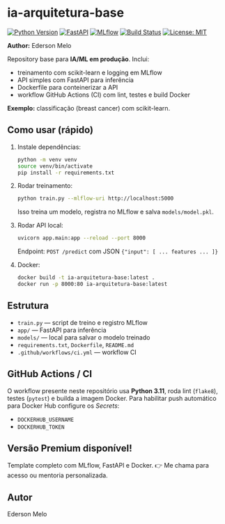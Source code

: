# ia-arquitetura-base

[![Python Version](https://img.shields.io/badge/python-3.11-blue.svg)](https://www.python.org/)
[![FastAPI](https://img.shields.io/badge/FastAPI--lightgrey)](https://fastapi.tiangolo.com/)
[![MLflow](https://img.shields.io/badge/MLflow--lightgrey)](https://mlflow.org/)
[![Build Status](https://img.shields.io/badge/build-ia--arquitetura--base%20(main)-brightgreen)](https://github.com/your-org/ia-arquitetura-base/actions)
[![License: MIT](https://img.shields.io/badge/license-MIT-blue.svg)](LICENSE)

**Author:** Ederson Melo

Repository base para **IA/ML em produção**.
Inclui:
- treinamento com scikit-learn e logging em MLflow
- API simples com FastAPI para inferência
- Dockerfile para conteinerizar a API
- workflow GitHub Actions (CI) com lint, testes e build Docker

**Exemplo:** classificação (breast cancer) com scikit-learn.

## Como usar (rápido)
1. Instale dependências:
   ```bash
   python -m venv venv
   source venv/bin/activate
   pip install -r requirements.txt
   ```
2. Rodar treinamento:
   ```bash
   python train.py --mlflow-uri http://localhost:5000
   ```
   Isso treina um modelo, registra no MLflow e salva `models/model.pkl`.

3. Rodar API local:
   ```bash
   uvicorn app.main:app --reload --port 8000
   ```
   Endpoint: `POST /predict` com JSON `{"input": [ ... features ... ]}`

4. Docker:
   ```bash
   docker build -t ia-arquitetura-base:latest .
   docker run -p 8000:80 ia-arquitetura-base:latest
   ```

## Estrutura
- `train.py` — script de treino e registro MLflow
- `app/` — FastAPI para inferência
- `models/` — local para salvar o modelo treinado
- `requirements.txt`, `Dockerfile`, `README.md`
- `.github/workflows/ci.yml` — workflow CI

## GitHub Actions / CI
O workflow presente neste repositório usa **Python 3.11**, roda lint (`flake8`), testes (`pytest`) e builda a imagem Docker.
Para habilitar push automático para Docker Hub configure os *Secrets*:
- `DOCKERHUB_USERNAME`
- `DOCKERHUB_TOKEN`

## Versão Premium disponível!
Template completo com MLflow, FastAPI e Docker.
👉 Me chama para acesso ou mentoria personalizada.

## Autor
Ederson Melo
